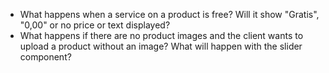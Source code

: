 - What happens when a service on a product is free? Will it show "Gratis", "0,00" or no price or text displayed?
- What happens if there are no product images and the client wants to upload a product without an image? What will happen with the slider component?

